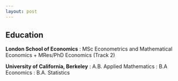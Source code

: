 ```yaml
---
layout: post
---
```

## Education
__London School of Economics__
  : MSc Econometrics and Mathematical Economics + MRes/PhD Economics (Track 2)

__University of California, Berkeley__ 
  : A.B. Applied Mathematics
  : B.A Economics
  : B.A. Statistics


